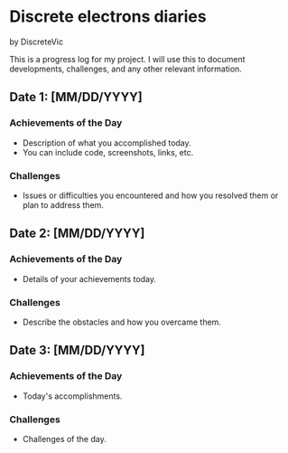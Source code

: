# Discrete electrons diaries
<link rel="stylesheet" type="text/css" href="/css/style.css">

by DiscreteVic

This is a progress log for my project. I will use this to document developments, challenges, and any other relevant information.

## Date 1: [MM/DD/YYYY]

### Achievements of the Day
- Description of what you accomplished today.
- You can include code, screenshots, links, etc.

### Challenges
- Issues or difficulties you encountered and how you resolved them or plan to address them.

## Date 2: [MM/DD/YYYY]

### Achievements of the Day
- Details of your achievements today.

### Challenges
- Describe the obstacles and how you overcame them.

## Date 3: [MM/DD/YYYY]

### Achievements of the Day
- Today's accomplishments.

### Challenges
- Challenges of the day.
